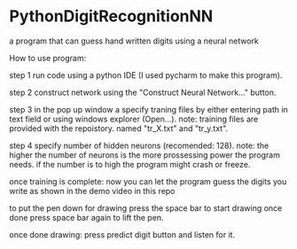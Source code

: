 # PythonDigitRecognitionNN
a program that can guess hand written digits using a neural network

How to use program:

step 1 run code using a python IDE (I used pycharm to make this program).

step 2 construct network using the "Construct Neural Network..." button.

step 3 in the pop up window a specify traning files by either entering path in text field or using windows explorer (Open...).
      note: training files are provided with the repoistory. named "tr_X.txt" and "tr_y.txt".
      
step 4 specify number of hidden neurons (recomended: 128).
      note: the higher the number of neurons is the more prossessing power the program needs. if the number is to high the program might crash or freeze.

once training is complete:
  now you can let the program guess the digits you write as shown in the demo video in this repo
  
  to put the pen down for drawing press the space bar to start drawing once done press space bar again to lift the pen.
  
once done drawing: 
  press predict digit button and listen for it.
